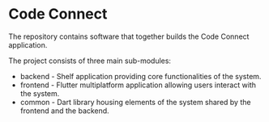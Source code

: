 # Code Connect

The repository contains software that together builds the Code Connect application.

The project consists of three main sub-modules:
 - backend - Shelf application providing core functionalities of the system.
 - frontend - Flutter multiplatform application allowing users interact with the system.
 - common - Dart library housing elements of the system shared by the frontend and the backend.  
